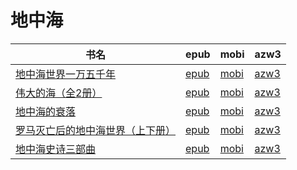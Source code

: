 # 地中海

| 书名 | epub | mobi | azw3 |
| --- | --- | --- | --- |
| [地中海世界一万五千年](None) | [epub](None) | [mobi](None) | [azw3](None) |
| [伟大的海（全2册）](http://ct.dalanmei.com/f/31084289-571534741-dd9679) | [epub](http://ct.dalanmei.com/f/31084289-571534741-dd9679) | [mobi](http://ct.dalanmei.com/f/31084289-571804794-0927da) | [azw3](http://ct.dalanmei.com/f/31084289-572195542-9e70dd) |
| [地中海的衰落](http://ct.dalanmei.com/f/31084289-571561534-45fa99) | [epub](http://ct.dalanmei.com/f/31084289-571561534-45fa99) | [mobi](http://ct.dalanmei.com/f/31084289-571988236-05fc1f) | [azw3](http://ct.dalanmei.com/f/31084289-571840190-7d4d6f) |
| [罗马灭亡后的地中海世界（上下册）](http://ct.dalanmei.com/f/31084289-571453123-0088a0) | [epub](http://ct.dalanmei.com/f/31084289-571453123-0088a0) | [mobi](http://ct.dalanmei.com/f/31084289-571786854-603073) | [azw3](http://ct.dalanmei.com/f/31084289-571885992-39d5f4) |
| [地中海史诗三部曲](http://ct.dalanmei.com/f/31084289-571456429-cf4d9c) | [epub](http://ct.dalanmei.com/f/31084289-571456429-cf4d9c) | [mobi](http://ct.dalanmei.com/f/31084289-571788704-44b0be) | [azw3](http://ct.dalanmei.com/f/31084289-571892790-0c487f) |
